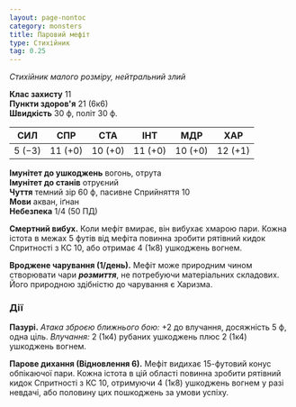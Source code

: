 ```yaml
---
layout: page-nontoc
category: monsters
title: Паровий мефіт
type: Стихійник
tag: 0.25
---
```


_Стихійник малого розміру, нейтральний злий_

**Клас захисту** 11    
**Пункти здоров'я** 21 (6к6)    
**Швидкість** 30 ф, політ 30 ф.

| СИЛ    | СПР     | СТА     | ІНТ     | МДР     | ХАР     |
| ------ | ------- | ------- | ------- | ------- | ------- |
| 5 (−3) | 11 (+0) | 10 (+0) | 11 (+0) | 10 (+0) | 12 (+1) |

**Імунітет до ушкоджень** вогонь, отрута    
**Імунітет до станів** отруєний    
**Чуття** темний зір 60 ф, пасивне Сприйняття 10    
**Мови** акван, іґнан    
**Небезпека** 1/4 (50 ПД)

**Смертний вибух.** Коли мефіт вмирає, він вибухає хмарою пари. Кожна істота в межах 5 футів від мефіта повинна зробити рятівний кидок Спритності з КС 10, або отримає 4 (1к8) ушкоджень вогнем.    

**Вроджене чарування (1/день).** Мефіт може природним чином створювати чари **_розмиття_**, не потребуючи матеріальних складових. Його природною здібністю до чарування є Харизма.

### Дії
**Пазурі.** _Атака зброєю ближнього бою:_ +2 до влучання, досяжність 5 ф, одна ціль. _Влучання:_ 2 (1к4) рубаних ушкоджень плюс 2 (1к4) ушкоджень вогнем.    

**Парове дихання (Відновлення 6).** Мефіт видихає 15-футовий конус обпікаючої пари. Кожна істота в цій області повинна зробити рятівний кидок Спритності з КС 10, отримуючи 4 (1к8) ушкоджень вогнем у разі невдачі, або половину цих пошкоджень за умови успіху.
